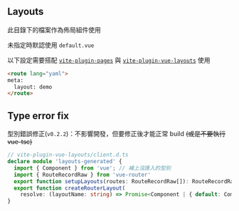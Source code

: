 ## Layouts

此目錄下的檔案作為佈局組件使用

未指定時默認使用 `default.vue`

以下設定需要搭配 [`vite-plugin-pages`](https://github.com/hannoeru/vite-plugin-pages) 與 [`vite-plugin-vue-layouts`](https://github.com/JohnCampionJr/vite-plugin-vue-layouts) 使用

```html
<route lang="yaml">
meta:
  layout: demo
</route>
```

## Type error fix

型別錯誤修正(`v0.2.2`)：不影響開發，但要修正後才能正常 build ~~(或是不要執行vue-tsc)~~

```ts
// vite-plugin-vue-layouts/client.d.ts
declare module 'layouts-generated' {
  import { Component } from 'vue'; // 補上沒匯入的型別
  import { RouteRecordRaw } from 'vue-router'
  export function setupLayouts(routes: RouteRecordRaw[]): RouteRecordRaw[]; // 補上回傳型別
  export function createRouterLayout(
    resolve: (layoutName: string) => Promise<Component | { default: Component }>): Component; // 補上回傳型別
}
```
